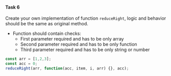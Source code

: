 #### Task 6

Create your own implementation of function `reduceRight`, logic and behavior should be the same as original method.

- Function should contain checks:
  - First parameter required and has to be only array
  - Second parameter required and has to be only function
  - Third parameter required and has to be only string or number

```javascript
const arr = [1,2,3];
const acc = 0;
reduceRight(arr, function(acc, item, i, arr) {}, acc);
```

